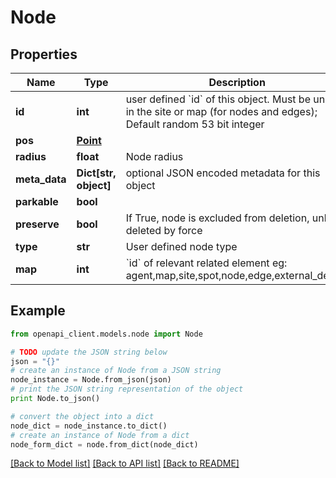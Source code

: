 # Node


## Properties
Name | Type | Description | Notes
------------ | ------------- | ------------- | -------------
**id** | **int** | user defined &#x60;id&#x60; of this object. Must be unique in the site or map (for nodes and edges); Default random 53 bit integer | [optional] 
**pos** | [**Point**](Point.md) |  | 
**radius** | **float** | Node radius | [optional] 
**meta_data** | **Dict[str, object]** | optional JSON encoded metadata for this object | [optional] 
**parkable** | **bool** |  | [optional] 
**preserve** | **bool** | If True, node is excluded from deletion, unless deleted by force | [optional] 
**type** | **str** | User defined node type | [optional] 
**map** | **int** | &#x60;id&#x60; of relevant related element eg: agent,map,site,spot,node,edge,external_device | [readonly] 

## Example

```python
from openapi_client.models.node import Node

# TODO update the JSON string below
json = "{}"
# create an instance of Node from a JSON string
node_instance = Node.from_json(json)
# print the JSON string representation of the object
print Node.to_json()

# convert the object into a dict
node_dict = node_instance.to_dict()
# create an instance of Node from a dict
node_form_dict = node.from_dict(node_dict)
```
[[Back to Model list]](../README.md#documentation-for-models) [[Back to API list]](../README.md#documentation-for-api-endpoints) [[Back to README]](../README.md)



